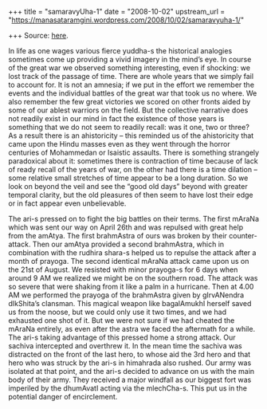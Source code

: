 +++
title = "samaravyUha-1"
date = "2008-10-02"
upstream_url = "https://manasataramgini.wordpress.com/2008/10/02/samaravyuha-1/"

+++
Source: [here](https://manasataramgini.wordpress.com/2008/10/02/samaravyuha-1/).

In life as one wages various fierce yuddha-s the historical analogies
sometimes come up providing a vivid imagery in the mind’s eye. In course
of the great war we observed something interesting, even if shocking: we
lost track of the passage of time. There are whole years that we simply
fail to account for. It is not an amnesia; if we put in the effort we
remember the events and the individual battles of the great war that
took us no where. We also remember the few great victories we scored on
other fronts aided by some of our ablest warriors on the field. But the
collective narrative does not readily exist in our mind in fact the
existence of those years is something that we do not seem to readily
recall: was it one, two or three? As a result there is an ahistoricity –
this reminded us of the ahistoricity that came upon the Hindu masses
even as they went through the horror centuries of Mohammedan or Isaistic
assaults. There is something strangely paradoxical about it: sometimes
there is contraction of time because of lack of ready recall of the
years of war, on the other had there is a time dilation – some relative
small stretches of time appear to be a long duration. So we look on
beyond the veil and see the “good old days” beyond with greater temporal
clarity, but the old pleasures of then seem to have lost their edge or
in fact appear even unbelievable.

The ari-s pressed on to fight the big battles on their terms. The first
mAraNa which was sent our way on April 26th and was repulsed with great
help from the amAtya. The first brahmAstra of ours was broken by their
counter-attack. Then our amAtya provided a second brahmAstra, which in
combination with the rudhira shara-s helped us to repulse the attack
after a month of prayoga. The second identical mAraNa attack came upon
us on the 21st of August. We resisted with minor prayoga-s for 6 days
when around 9 AM we realized we might be on the southern road. The
attack was so severe that were shaking from it like a palm in a
hurricane. Then at 4.00 AM we performed the prayoga of the brahmAstra
given by gIrvANendra dIkShita’s clansman. This magical weapon like
bagalAmukhI herself saved us from the noose, but we could only use it
two times, and we had exhausted one shot of it. But we were not sure if
we had cheated the mAraNa entirely, as even after the astra we faced the
aftermath for a while. The ari-s taking advantage of this pressed home a
strong attack. Our sachiva intercepted and overthrew it. In the mean
time the sachiva was distracted on the front of the last hero, to whose
aid the 3rd hero and that hero who was struck by the ari-s in himahrada
also rushed. Our army was isolated at that point, and the ari-s decided
to advance on us with the main body of their army. They received a major
windfall as our biggest fort was imperiled by the dhumAvatI acting via
the mlechCha-s. This put us in the potential danger of encirclement.

